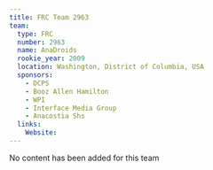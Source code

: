 ```yaml
---
title: FRC Team 2963
team:
  type: FRC
  number: 2963
  name: AnaDroids
  rookie_year: 2009
  location: Washington, District of Columbia, USA
  sponsors:
    - DCPS
    - Booz Allen Hamilton
    - WPI
    - Interface Media Group
    - Anacostia Shs
  links:
    Website: 
---
```

No content has been added for this team